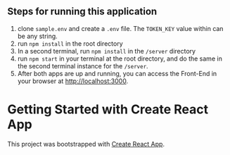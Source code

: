 ## Steps for running this application

1. clone `sample.env` and create a `.env` file. The `TOKEN_KEY` value within can be any string.
2. run `npm install` in the root directory
3. In a second terminal, run `npm install` in the `/server` directory
4. run `npm start` in your terminal at the root directory, and do the same in the second terminal instance for the `/server`.
5. After both apps are up and running, you can access the Front-End in your browser at [http://localhost:3000](http://localhost:3000).

# Getting Started with Create React App

This project was bootstrapped with [Create React App](https://github.com/facebook/create-react-app).
